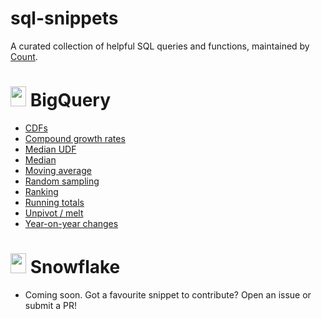 # sql-snippets

A curated collection of helpful SQL queries and functions, maintained by [Count](https://count.co).

<h1>
  <img src="https://user-images.githubusercontent.com/34280721/123955453-89375900-d9a1-11eb-9af1-d236cf3c5313.png" width="25" height="32">
  <span>BigQuery</span>
 </h1>

- [CDFs](./bigquery/cdf.md)
- [Compound growth rates](./bigquery/compound-growth-rates.md)
- [Median UDF](./bigquery/median-udf.md)
- [Median](./bigquery/median.md)
- [Moving average](./bigquery/moving-average.md)
- [Random sampling](./bigquery/random-sampling.md)
- [Ranking](./bigquery/rank.md)
- [Running totals](./bigquery/running-total.md)
- [Unpivot / melt](./bigquery/unpivot-melt.md)
- [Year-on-year changes](./bigquery/yoy.md)

<h1>
  <img src="https://user-images.githubusercontent.com/34280721/123956293-6ce7ec00-d9a2-11eb-93ff-22d545a1fb59.png" width="25" height="32">
  <span>Snowflake</span>
 </h1>

- Coming soon. Got a favourite snippet to contribute? Open an issue or submit a PR!
